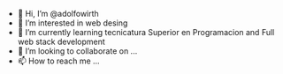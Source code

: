 - 👋 Hi, I’m @adolfowirth
- 👀 I’m interested in web desing
- 🌱 I’m currently learning tecnicatura Superior en Programacion and Full web stack development 
- 💞️ I’m looking to collaborate on ...
- 📫 How to reach me ...

<!---
adolfowirth/adolfowirth is a ✨ special ✨ repository because its `README.md` (this file) appears on your GitHub profile.
You can click the Preview link to take a look at your changes.
--->

